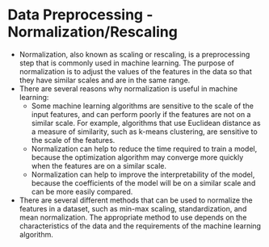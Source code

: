 # Data Preprocessing - Normalization/Rescaling

- Normalization, also known as scaling or rescaling, is a preprocessing step that is commonly used in machine learning. The purpose of normalization is to adjust the values of the features in the data so that they have similar scales and are in the same range.
- There are several reasons why normalization is useful in machine learning:
    - Some machine learning algorithms are sensitive to the scale of the input features, and can perform poorly if the features are not on a similar scale. For example, algorithms that use Euclidean distance as a measure of similarity, such as k-means clustering, are sensitive to the scale of the features.
    - Normalization can help to reduce the time required to train a model, because the optimization algorithm may converge more quickly when the features are on a similar scale.
    - Normalization can help to improve the interpretability of the model, because the coefficients of the model will be on a similar scale and can be more easily compared.
- There are several different methods that can be used to normalize the features in a dataset, such as min-max scaling, standardization, and mean normalization. The appropriate method to use depends on the characteristics of the data and the requirements of the machine learning algorithm.